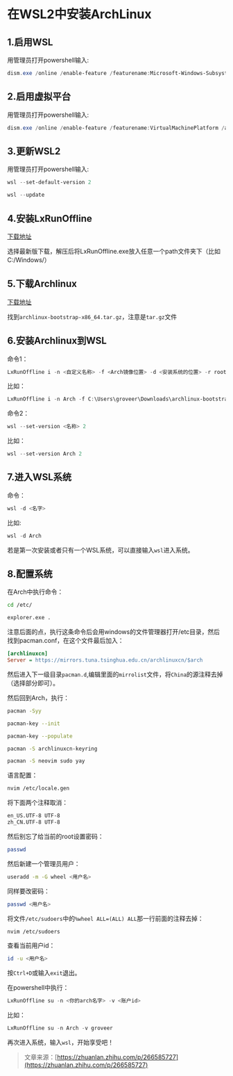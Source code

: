 # 在WSL2中安装ArchLinux

## 1.启用WSL

用管理员打开powershell输入:

```powershell
dism.exe /online /enable-feature /featurename:Microsoft-Windows-Subsystem-Linux /all /norestart
```

## 2.启用虚拟平台

用管理员打开powershell输入:

```powershell
dism.exe /online /enable-feature /featurename:VirtualMachinePlatform /all /norestart
```

## 3.更新WSL2

用管理员打开powershell输入:

```powershell
wsl --set-default-version 2
```

```powershell
wsl --update
```

## 4.安装LxRunOffline

[下载地址](https://github.com/DDoSolitary/LxRunOffline/releases)

选择最新版下载，解压后将LxRunOffline.exe放入任意一个path文件夹下（比如C:/Windows/）

## 5.下载Archlinux

[下载地址](https://mirrors.tuna.tsinghua.edu.cn/archlinux/iso/latest/)

找到`archlinux-bootstrap-x86_64.tar.gz`，注意是`tar.gz`文件

## 6.安装Archlinux到WSL

命令1：

```powershell
LxRunOffline i -n <自定义名称> -f <Arch镜像位置> -d <安装系统的位置> -r root.x86_64
```

比如：

```powershell
LxRunOffline i -n Arch -f C:\Users\groveer\Downloads\archlinux-bootstrap-x86_64.tar.gz -d C:\WSL\Arch -r root.x86_64
```

命令2：

```powershell
wsl --set-version <名称> 2
```

比如：

```powershell
wsl --set-version Arch 2
```

## 7.进入WSL系统

命令：

```powershell
wsl -d <名字>
```

比如:

```powershell
wsl -d Arch
```

若是第一次安装或者只有一个WSL系统，可以直接输入`wsl`进入系统。

## 8.配置系统

在Arch中执行命令：

```bash
cd /etc/
```

```bash
explorer.exe .
```

注意后面的点，执行这条命令后会用windows的文件管理器打开/etc目录，然后找到pacman.conf，在这个文件最后加入：

```ini
[archlinuxcn]
Server = https://mirrors.tuna.tsinghua.edu.cn/archlinuxcn/$arch
```

然后进入下一级目录`pacman.d`,编辑里面的`mirrolist`文件，将`China`的源注释去掉（选择部分即可）。

然后回到Arch，执行：

```bash
pacman -Syy
```

```bash
pacman-key --init
```

```bash
pacman-key --populate
```

```bash
pacman -S archlinuxcn-keyring
```

```bash
pacman -S neovim sudo yay
```

语言配置：

```bash
nvim /etc/locale.gen
```

将下面两个注释取消：

```txt
en_US.UTF-8 UTF-8
zh_CN.UTF-8 UTF-8
```

然后别忘了给当前的root设置密码：

```bash
passwd
```

然后新建一个管理员用户：

```bash
useradd -m -G wheel <用户名>
```

同样要改密码：

```bash
passwd <用户名>
```

将文件`/etc/sudoers`中的`%wheel ALL=(ALL) ALL`那一行前面的注释去掉：

```bash
nvim /etc/sudoers
```

查看当前用户id：

```bash
id -u <用户名>
```

按`Ctrl+D`或输入`exit`退出。

在powershell中执行：

```powershell
LxRunOffline su -n <你的arch名字> -v <账户id>
```

比如：

```powershell
LxRunOffline su -n Arch -v groveer
```

再次进入系统，输入`wsl`，开始享受吧！

> 文章来源：[https://zhuanlan.zhihu.com/p/266585727](https://zhuanlan.zhihu.com/p/266585727)

